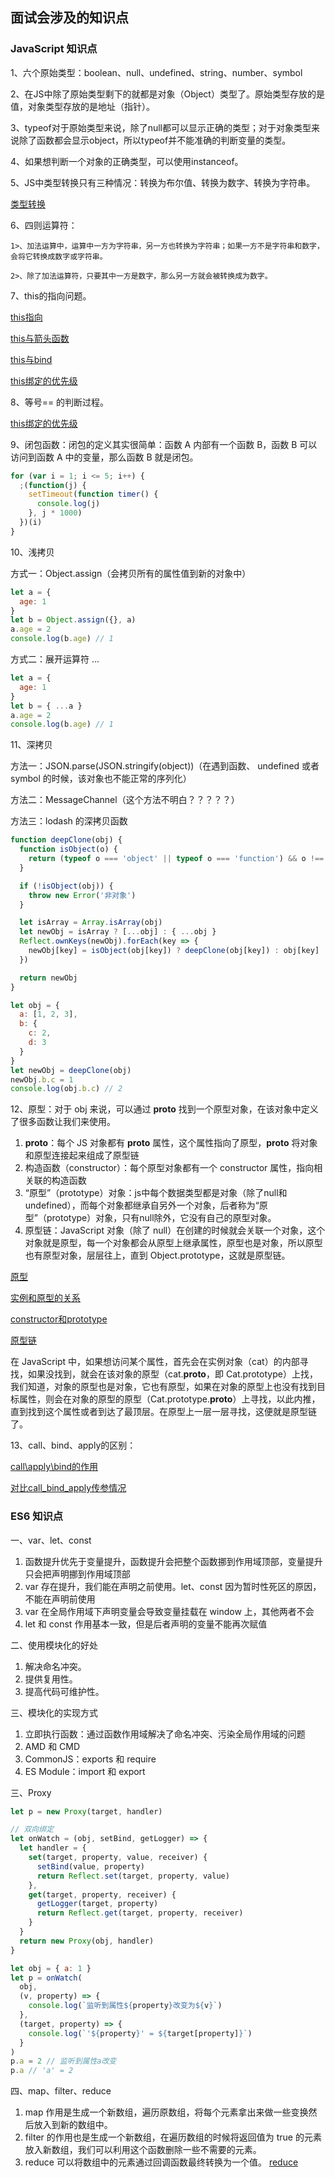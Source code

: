 ## 面试会涉及的知识点

### JavaScript 知识点
1、六个原始类型：boolean、null、undefined、string、number、symbol

2、在JS中除了原始类型剩下的就都是对象（Object）类型了。原始类型存放的是值，对象类型存放的是地址（指针）。

3、typeof对于原始类型来说，除了null都可以显示正确的类型；对于对象类型来说除了函数都会显示object，所以typeof并不能准确的判断变量的类型。

4、如果想判断一个对象的正确类型，可以使用instanceof。

5、JS中类型转换只有三种情况：转换为布尔值、转换为数字、转换为字符串。

[类型转换](./img/类型转换.png)

6、四则运算符：

    1>、加法运算中，运算中一方为字符串，另一方也转换为字符串；如果一方不是字符串和数字，会将它转换成数字或字符串。

    2>、除了加法运算符，只要其中一方是数字，那么另一方就会被转换成为数字。

7、this的指向问题。

[this指向](./img/this.png)

[this与箭头函数](./img/this与箭头函数.png)

[this与bind](./img/this与bind.png)

[this绑定的优先级](./img/this绑定的优先级.png)

8、等号== 的判断过程。

[this绑定的优先级](./img/等号和全等.jpeg)

9、闭包函数：闭包的定义其实很简单：函数 A 内部有一个函数 B，函数 B 可以访问到函数 A 中的变量，那么函数 B 就是闭包。
``` js
for (var i = 1; i <= 5; i++) {
  ;(function(j) {
    setTimeout(function timer() {
      console.log(j)
    }, j * 1000)
  })(i)
}
```

10、浅拷贝

方式一：Object.assign（会拷贝所有的属性值到新的对象中）
``` js
let a = {
  age: 1
}
let b = Object.assign({}, a)
a.age = 2
console.log(b.age) // 1
```

方式二：展开运算符 ...
``` js
let a = {
  age: 1
}
let b = { ...a }
a.age = 2
console.log(b.age) // 1
```

11、深拷贝

方法一：JSON.parse(JSON.stringify(object))（在遇到函数、 undefined 或者 symbol 的时候，该对象也不能正常的序列化）

方法二：MessageChannel（这个方法不明白？？？？？）

方法三：lodash 的深拷贝函数
```js
function deepClone(obj) {
  function isObject(o) {
    return (typeof o === 'object' || typeof o === 'function') && o !== null
  }

  if (!isObject(obj)) {
    throw new Error('非对象')
  }

  let isArray = Array.isArray(obj)
  let newObj = isArray ? [...obj] : { ...obj }
  Reflect.ownKeys(newObj).forEach(key => {
    newObj[key] = isObject(obj[key]) ? deepClone(obj[key]) : obj[key]
  })

  return newObj
}

let obj = {
  a: [1, 2, 3],
  b: {
    c: 2,
    d: 3
  }
}
let newObj = deepClone(obj)
newObj.b.c = 1
console.log(obj.b.c) // 2
```

12、原型：对于 obj 来说，可以通过 __proto__ 找到一个原型对象，在该对象中定义了很多函数让我们来使用。

1. __proto__：每个 JS 对象都有 __proto__ 属性，这个属性指向了原型，__proto__ 将对象和原型连接起来组成了原型链
2. 构造函数（constructor）：每个原型对象都有一个 constructor 属性，指向相关联的构造函数
3. “原型”（prototype）对象：js中每个数据类型都是对象（除了null和undefined），而每个对象都继承自另外一个对象，后者称为“原型”（prototype）对象，只有null除外，它没有自己的原型对象。
4. 原型链：JavaScript 对象（除了 null）在创建的时候就会关联一个对象，这个对象就是原型，每一个对象都会从原型上继承属性，原型也是对象，所以原型也有原型对象，层层往上，直到 Object.prototype，这就是原型链。

[原型](./img/原型.jpeg)

[实例和原型的关系](./img/实例和原型的关系.png)

[constructor和prototype](./img/constructor和prototype.png)

[原型链](./img/原型链.png)

在 JavaScript 中，如果想访问某个属性，首先会在实例对象（cat）的内部寻找，如果没找到，就会在该对象的原型（cat.__proto__，即 Cat.prototype）上找，我们知道，对象的原型也是对象，它也有原型，如果在对象的原型上也没有找到目标属性，则会在对象的原型的原型（Cat.prototype.__proto__）上寻找，以此内推，直到找到这个属性或者到达了最顶层。在原型上一层一层寻找，这便就是原型链了。

13、call、bind、apply的区别：

[call\apply\bind的作用](./img/call_apply_bind的作用.png)

[对比call_bind_apply传参情况](./img/对比call_bind_apply传参情况.png)


### ES6 知识点
一、var、let、const
1. 函数提升优先于变量提升，函数提升会把整个函数挪到作用域顶部，变量提升只会把声明挪到作用域顶部
2. var 存在提升，我们能在声明之前使用。let、const 因为暂时性死区的原因，不能在声明前使用
3. var 在全局作用域下声明变量会导致变量挂载在 window 上，其他两者不会
4. let 和 const 作用基本一致，但是后者声明的变量不能再次赋值

二、使用模块化的好处
1. 解决命名冲突。
2. 提供复用性。
3. 提高代码可维护性。

三、模块化的实现方式
1. 立即执行函数：通过函数作用域解决了命名冲突、污染全局作用域的问题
2. AMD 和 CMD
3. CommonJS：exports 和 require
4. ES Module：import 和 export

三、Proxy
```js
let p = new Proxy(target, handler)
```
```js
// 双向绑定
let onWatch = (obj, setBind, getLogger) => {
  let handler = {
    set(target, property, value, receiver) {
      setBind(value, property)
      return Reflect.set(target, property, value)
    },
    get(target, property, receiver) {
      getLogger(target, property)
      return Reflect.get(target, property, receiver)
    }
  }
  return new Proxy(obj, handler)
}

let obj = { a: 1 }
let p = onWatch(
  obj,
  (v, property) => {
    console.log(`监听到属性${property}改变为${v}`)
  },
  (target, property) => {
    console.log(`'${property}' = ${target[property]}`)
  }
)
p.a = 2 // 监听到属性a改变
p.a // 'a' = 2
```

四、map、filter、reduce
1. map 作用是生成一个新数组，遍历原数组，将每个元素拿出来做一些变换然后放入到新的数组中。
2. filter 的作用也是生成一个新数组，在遍历数组的时候将返回值为 true 的元素放入新数组，我们可以利用这个函数删除一些不需要的元素。
3. reduce 可以将数组中的元素通过回调函数最终转换为一个值。
[reduce](./img/reduce.png)